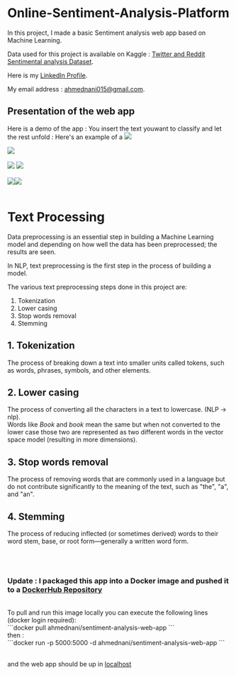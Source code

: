 # Online-Sentiment-Analysis-Platform
In this project, I made a basic Sentiment analysis web app based on Machine Learning.

Data used for this project is available on Kaggle : <a href="https://www.kaggle.com/datasets/cosmos98/twitter-and-reddit-sentimental-analysis-dataset?select=Twitter_Data.csv" target="_blank">Twitter and Reddit Sentimental analysis Dataset</a>.

Here is my <a href="https://www.linkedin.com/in/nani-ahmed/" target="_blank">LinkedIn Profile</a>.

My email address : <a href="mailto:ahmednani015@gmail.com">ahmednani015@gmail.com</a>.

## Presentation of the web app
Here is a demo of the app :
You insert the text youwant to classify and let the rest unfold :
Here's an example of a 
![](https://i.imgur.com/qFvCZlS.png)

![](https://i.imgur.com/DMPC7MY.png)
</br>
</br>
![](https://i.imgur.com/gPIFn7a.png)
![](https://i.imgur.com/zqd28x8.png)
</br>
</br>![](https://i.imgur.com/6tPbfmS.png)![](https://i.imgur.com/UOyF42d.png)
</br>
</br>
# Text Processing

Data preprocessing is an essential step in building a Machine Learning model and depending on how well the data has been preprocessed; the results are seen.

In NLP, text preprocessing is the first step in the process of building a model.

The various text preprocessing steps done in this project are:

1.  Tokenization
2.  Lower casing
3.  Stop words removal
4.  Stemming

## 1.  Tokenization

The process of breaking down a text into smaller units called tokens, such as words, phrases, symbols, and other elements.

## 2.  Lower casing

The process of converting all the characters in a text to lowercase. (NLP -> nlp).  
Words like _Book_ and _book_ mean the same but when not converted to the lower case those two are represented as two different words in the vector space model (resulting in more dimensions).

## 3.  Stop words removal

The process of removing words that are commonly used in a language but do not contribute significantly to the meaning of the text, such as "the", "a", and "an".

## 4.  Stemming

The process of reducing inflected (or sometimes derived) words to their word stem, base, or root form—generally a written word form.

<br>
<br>

### Update : I packaged this app into a Docker image and pushed it to a [DockerHub Repository](https://hub.docker.com/repository/docker/ahmednani/sentiment-analysis-web-app/general)
<br>
To pull and run this image locally you can execute the following lines (docker login required):<br>
```docker pull ahmednani/sentiment-analysis-web-app
```
<br>then :<br>
```docker run -p 5000:5000 -d ahmednani/sentiment-analysis-web-app
```

<br>and the web app should be up in [localhost](https://localhost:5000)
